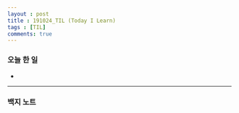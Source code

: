 ```yaml
---
layout : post
title : 191024_TIL (Today I Learn)
tags : [TIL]
comments: true
---
```

### 오늘 한 일
- 

---
### 백지 노트
